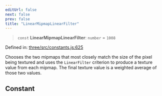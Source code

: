 ```yaml
---
editUrl: false
next: false
prev: false
title: "LinearMipmapLinearFilter"
---
```


> `const` **LinearMipmapLinearFilter**: `number` = `1008`

Defined in: [three/src/constants.js:625](https://github.com/DefinitelyMaybe/three-i18n/blob/fa57b79433d1c349ffb23a78727299c8d4190136/three/src/constants.js#L625)

Chooses the two mipmaps that most closely match the size of the pixel being textured and uses
the `LinearFilter` criterion to produce a texture value from each mipmap. The final texture value
is a weighted average of those two values.

## Constant
